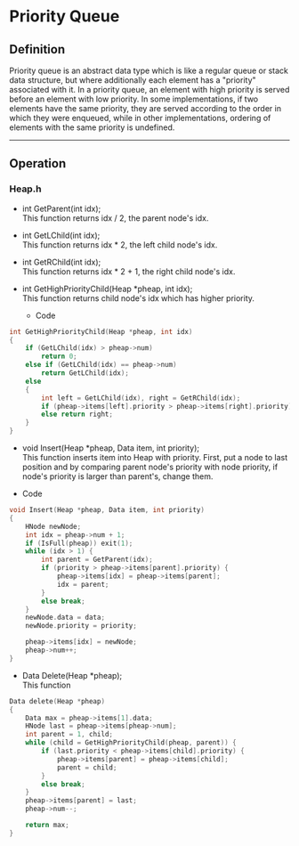 # Priority Queue


## Definition

 Priority queue is an abstract data type which is like a regular queue or stack data structure, but where additionally each element has a "priority" associated with it.
 In a priority queue, an element with high priority is served before an element with low priority.
 In some implementations, if two elements have the same priority, they are served according to the order in which they were enqueued, while in other implementations, ordering of elements with the same priority is undefined.
 

***

## Operation

 
### Heap.h

* int GetParent(int idx);<br>
This function returns idx / 2, the parent node's idx.

* int GetLChild(int idx);<br>
This function returns idx * 2, the left child node's idx.

* int GetRChild(int idx);<br>
This function returns idx * 2 + 1, the right child node's idx.

* int GetHighPriorityChild(Heap *pheap, int idx);<br>
This function returns child node's idx which has higher priority.
    - Code
```c
int GetHighPriorityChild(Heap *pheap, int idx)
{
    if (GetLChild(idx) > pheap->num)
        return 0;
    else if (GetLChild(idx) == pheap->num)
        return GetLChild(idx);
    else
    {
        int left = GetLChild(idx), right = GetRChild(idx);
        if (pheap->items[left].priority > pheap->items[right].priority) return left;
        else return right;
    }
}
```
* void Insert(Heap *pheap, Data item, int priority);<br>
This function inserts item into Heap with priority. First, put a node to last position and by comparing parent node's priority with node priority, if node's priority is larger than parent's, change them.
- Code
```c
void Insert(Heap *pheap, Data item, int priority)
{
    HNode newNode;
    int idx = pheap->num + 1;
    if (IsFull(pheap)) exit(1);
    while (idx > 1) {
        int parent = GetParent(idx);
        if (priority > pheap->items[parent].priority) {
            pheap->items[idx] = pheap->items[parent];
            idx = parent;
        }
        else break;
    }
    newNode.data = data;
    newNode.priority = priority;

    pheap->items[idx] = newNode;
    pheap->num++;
}
```

* Data Delete(Heap *pheap);<br>
This function

```c
Data delete(Heap *pheap)
{
    Data max = pheap->items[1].data;
    HNode last = pheap->items[pheap->num];
    int parent = 1, child;
    while (child = GetHighPriorityChild(pheap, parent)) {
        if (last.priority < pheap->items[child].priority) {
            pheap->items[parent] = pheap->items[child];
            parent = child;
        }
        else break;
    }
    pheap->items[parent] = last;
    pheap->num--;

    return max;
}
```
